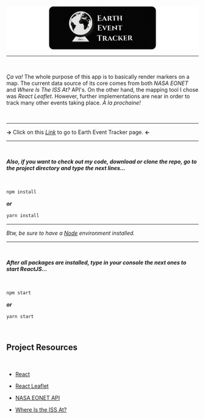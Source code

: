 #

![ETTBanner](GitHubReadme.png)

---

</br>

_Ça va!_ The whole purpose of this app is to basically render markers on a map. The current data source of its core comes from both _NASA EONET_ and _Where Is The ISS At?_ API's. On the other hand, the mapping tool I chose was _React Leaflet_. However, further implementations are near in order to track many other events taking place. _À la prochaine!_

</br>

---

**->** Click on this _[Link](https://alileonainagas.github.io/earth-event-tracker)_ to go to Earth Event Tracker page. **<-**

---

</br>

**_Also, if you want to check out my code, download or clone the repo, go to the project directory and type the next lines..._**

</br>

```bash
npm install
```

**_or_**

```bash
yarn install
```

---

_Btw, be sure to have a [Node](https://nodejs.org/en/) environment installed._

---

</br>

**_After all packages are installed, type in your console the next ones to start ReactJS..._**

</br>

```bash
npm start
```

**_or_**

```bash
yarn start
```

</br>

## Project Resources

</br>

-   [React](https://es.reactjs.org)

-   [React Leaflet](https://react-leaflet.js.org)

-   [NASA EONET API](https://eonet.sci.gsfc.nasa.gov/docs/v2.1)

-   [Where Is the ISS At?](https://wheretheiss.at/w/developer)
